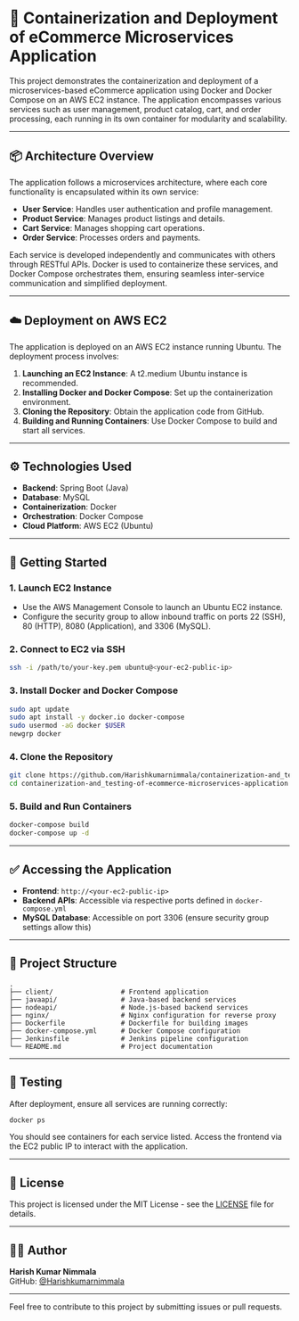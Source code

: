 # 🛒 Containerization and Deployment of eCommerce Microservices Application

This project demonstrates the containerization and deployment of a microservices-based eCommerce application using Docker and Docker Compose on an AWS EC2 instance. The application encompasses various services such as user management, product catalog, cart, and order processing, each running in its own container for modularity and scalability.

---

## 📦 Architecture Overview

The application follows a microservices architecture, where each core functionality is encapsulated within its own service:

- **User Service**: Handles user authentication and profile management.
- **Product Service**: Manages product listings and details.
- **Cart Service**: Manages shopping cart operations.
- **Order Service**: Processes orders and payments.

Each service is developed independently and communicates with others through RESTful APIs. Docker is used to containerize these services, and Docker Compose orchestrates them, ensuring seamless inter-service communication and simplified deployment.

---

## ☁️ Deployment on AWS EC2

The application is deployed on an AWS EC2 instance running Ubuntu. The deployment process involves:

1. **Launching an EC2 Instance**: A t2.medium Ubuntu instance is recommended.
2. **Installing Docker and Docker Compose**: Set up the containerization environment.
3. **Cloning the Repository**: Obtain the application code from GitHub.
4. **Building and Running Containers**: Use Docker Compose to build and start all services.

---

## ⚙️ Technologies Used

- **Backend**: Spring Boot (Java)
- **Database**: MySQL
- **Containerization**: Docker
- **Orchestration**: Docker Compose
- **Cloud Platform**: AWS EC2 (Ubuntu)

---

## 🚀 Getting Started

### 1. Launch EC2 Instance

- Use the AWS Management Console to launch an Ubuntu EC2 instance.
- Configure the security group to allow inbound traffic on ports 22 (SSH), 80 (HTTP), 8080 (Application), and 3306 (MySQL).

### 2. Connect to EC2 via SSH

```bash
ssh -i /path/to/your-key.pem ubuntu@<your-ec2-public-ip>
```

### 3. Install Docker and Docker Compose

```bash
sudo apt update
sudo apt install -y docker.io docker-compose
sudo usermod -aG docker $USER
newgrp docker
```

### 4. Clone the Repository

```bash
git clone https://github.com/Harishkumarnimmala/containerization-and_testing-of-ecommerce-microservices-application.git
cd containerization-and_testing-of-ecommerce-microservices-application
```

### 5. Build and Run Containers

```bash
docker-compose build
docker-compose up -d
```

---

## ✅ Accessing the Application

- **Frontend**: `http://<your-ec2-public-ip>`
- **Backend APIs**: Accessible via respective ports defined in `docker-compose.yml`
- **MySQL Database**: Accessible on port 3306 (ensure security group settings allow this)

---

## 📁 Project Structure

```
.
├── client/                 # Frontend application
├── javaapi/                # Java-based backend services
├── nodeapi/                # Node.js-based backend services
├── nginx/                  # Nginx configuration for reverse proxy
├── Dockerfile              # Dockerfile for building images
├── docker-compose.yml      # Docker Compose configuration
├── Jenkinsfile             # Jenkins pipeline configuration
└── README.md               # Project documentation
```

---

## 🧪 Testing

After deployment, ensure all services are running correctly:

```bash
docker ps
```

You should see containers for each service listed. Access the frontend via the EC2 public IP to interact with the application.

---

## 📄 License

This project is licensed under the MIT License - see the [LICENSE](LICENSE) file for details.

---

## 🙋‍♂️ Author

**Harish Kumar Nimmala**  
GitHub: [@Harishkumarnimmala](https://github.com/Harishkumarnimmala)

---

Feel free to contribute to this project by submitting issues or pull requests.
